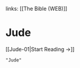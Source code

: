 links: [[The Bible (WEB)]]
# Jude

[[Jude-01|Start Reading →]]

```query 2021-09-27 15:56
"Jude"
```